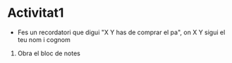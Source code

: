 # Activitat1
- Fes un recordatori que digui "X Y has de comprar el pa", on X Y sigui el teu nom i cognom

1. Obra el bloc de notes

